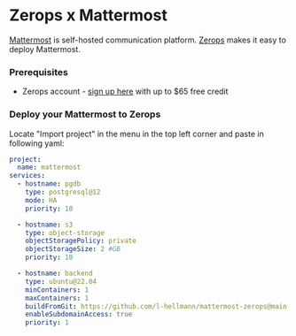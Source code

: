 # Zerops x Mattermost
[Mattermost](https://mattermost.com/) is self-hosted communication platform. [Zerops](https://zerops.io) makes it easy to deploy Mattermost.

### Prerequisites
- Zerops account - [sign up here](https://app.zerops.io/registration) with up to $65 free credit

### Deploy your Mattermost to Zerops
Locate "Import project" in the menu in the top left corner and paste in following yaml:

```yaml
project:
  name: mattermost
services:
  - hostname: pgdb
    type: postgresql@12
    mode: HA
    priority: 10

  - hostname: s3
    type: object-storage
    objectStoragePolicy: private
    objectStorageSize: 2 #GB
    priority: 10

  - hostname: backend
    type: ubuntu@22.04
    minContainers: 1
    maxContainers: 1
    buildFromGit: https://github.com/l-hellmann/mattermost-zerops@main
    enableSubdomainAccess: true
    priority: 1
```